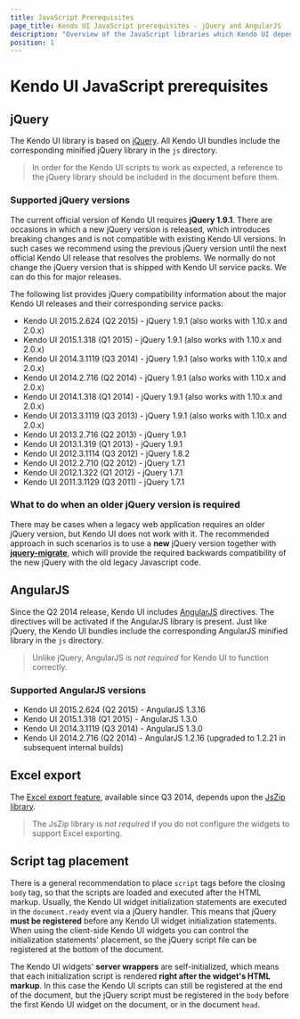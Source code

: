 ```yaml
---
title: JavaScript Prerequisites
page_title: Kendo UI JavaScript prerequisites - jQuery and AngularJS
description: "Overview of the JavaScript libraries which Kendo UI depends on"
position: 1
---
```


# Kendo UI JavaScript prerequisites

## jQuery

The Kendo UI library is based on [jQuery](http://jquery.com/). All Kendo UI bundles include the corresponding minified jQuery library in the `js` directory.

> In order for the Kendo UI scripts to work as expected, a reference to the jQuery library should be included in the document before them.

### Supported jQuery versions

The current official version of Kendo UI requires **jQuery 1.9.1**. There are occasions in which a new jQuery version is released, which introduces breaking changes and is not compatible with existing Kendo UI versions.
In such cases we recommend using the previous jQuery version until the next official Kendo UI release that resolves the problems. We normally do not change the jQuery version that is shipped
with Kendo UI service packs. We can do this for major releases.

The following list provides jQuery compatibility information about the major Kendo UI releases and their corresponding service packs:

* Kendo UI 2015.2.624 (Q2 2015) - jQuery 1.9.1 (also works with 1.10.x and 2.0.x)
* Kendo UI 2015.1.318 (Q1 2015) - jQuery 1.9.1 (also works with 1.10.x and 2.0.x)
* Kendo UI 2014.3.1119 (Q3 2014) - jQuery 1.9.1 (also works with 1.10.x and 2.0.x)
* Kendo UI 2014.2.716 (Q2 2014) - jQuery 1.9.1 (also works with 1.10.x and 2.0.x)
* Kendo UI 2014.1.318 (Q1 2014) - jQuery 1.9.1 (also works with 1.10.x and 2.0.x)
* Kendo UI 2013.3.1119 (Q3 2013) - jQuery 1.9.1 (also works with 1.10.x and 2.0.x)
* Kendo UI 2013.2.716 (Q2 2013) - jQuery 1.9.1
* Kendo UI 2013.1.319 (Q1 2013) - jQuery 1.9.1
* Kendo UI 2012.3.1114 (Q3 2012) - jQuery 1.8.2
* Kendo UI 2012.2.710 (Q2 2012) - jQuery 1.7.1
* Kendo UI 2012.1.322 (Q1 2012) - jQuery 1.7.1
* Kendo UI 2011.3.1129 (Q3 2011) - jQuery 1.7.1

### What to do when an older jQuery version is required

There may be cases when a legacy web application requires an older jQuery version, but Kendo UI does not work with it.
The recommended approach in such scenarios is to use a **new** jQuery version together with
**[jquery-migrate](https://github.com/jquery/jquery-migrate/)**, which will provide the required backwards compatibility of the new jQuery with the old legacy Javascript code.

## AngularJS

Since the Q2 2014 release, Kendo UI includes [AngularJS](http://angularjs.org/) directives. The directives will be activated if the AngularJS library is present.
Just like jQuery, the Kendo UI bundles include the corresponding AngularJS minified library in the `js` directory.

> Unlike jQuery, AngularJS is *not required* for Kendo UI to function correctly.

### Supported AngularJS versions

* Kendo UI 2015.2.624 (Q2 2015) - AngularJS 1.3.16
* Kendo UI 2015.1.318 (Q1 2015) - AngularJS 1.3.0
* Kendo UI 2014.3.1119 (Q3 2014) - AngularJS 1.3.0
* Kendo UI 2014.2.716 (Q2 2014) - AngularJS 1.2.16 (upgraded to 1.2.21 in subsequent internal builds)

## Excel export

The [Excel export feature](http://docs.telerik.com/kendo-ui/framework/excel/introduction), available since Q3 2014, depends upon the [JsZip library](https://stuk.github.io/jszip/).

> The JsZip library is *not required* if you do not configure the widgets to support Excel exporting.

## Script tag placement

There is a general recommendation to place `script` tags before the closing `body` tag, so that the scripts are loaded and executed after the HTML markup. Usually, the Kendo UI widget
initialization statements are executed in the `document.ready` event via a jQuery handler. This means that jQuery **must be registered** before any Kendo UI widget initialization statements. When using
the client-side Kendo UI widgets you can control the initialization statements' placement, so the jQuery script file can be registered at the bottom of the document.

The Kendo UI widgets' **server wrappers** are self-initialized, which means that each initialization script is rendered **right after the widget's HTML markup**.
In this case the Kendo UI scripts can still be registered at the end of the document, but the jQuery script must be registered in the `body` before the first Kendo UI widget on the document, or in the document `head`.
